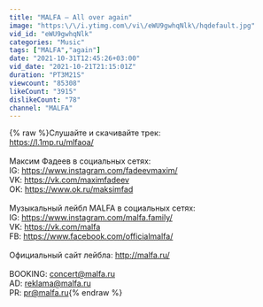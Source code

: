 ```yaml
---
title: "MALFA — All over again"
image: "https:\/\/i.ytimg.com\/vi\/eWU9gwhqNlk\/hqdefault.jpg"
vid_id: "eWU9gwhqNlk"
categories: "Music"
tags: ["MALFA","again"]
date: "2021-10-31T12:45:26+03:00"
vid_date: "2021-10-21T21:15:01Z"
duration: "PT3M21S"
viewcount: "85308"
likeCount: "3915"
dislikeCount: "78"
channel: "MALFA"
---
```

{% raw %}Слушайте и скачивайте трек:<br /><a rel="nofollow" target="blank" href="https://l.1mp.ru/mlfaoa/">https://l.1mp.ru/mlfaoa/</a><br /><br />Максим Фадеев в социальных сетях:<br />IG: <a rel="nofollow" target="blank" href="https://www.instagram.com/fadeevmaxim/​">https://www.instagram.com/fadeevmaxim/​</a><br />VK: <a rel="nofollow" target="blank" href="https://vk.com/maximfadeev​">https://vk.com/maximfadeev​</a><br />OK: <a rel="nofollow" target="blank" href="https://www.ok.ru/maksimfad​">https://www.ok.ru/maksimfad​</a><br /><br />Музыкальный лейбл MALFA в социальных сетях:<br />IG: <a rel="nofollow" target="blank" href="https://www.instagram.com/malfa.family/​">https://www.instagram.com/malfa.family/​</a><br />VK: <a rel="nofollow" target="blank" href="https://vk.com/malfa​">https://vk.com/malfa​</a><br />FB: <a rel="nofollow" target="blank" href="https://www.facebook.com/officialmalfa/​">https://www.facebook.com/officialmalfa/​</a><br /><br />Официальный сайт лейбла: <a rel="nofollow" target="blank" href="http://malfa.ru/​">http://malfa.ru/​</a><br /><br />BOOKING: concert@malfa.ru<br />AD: reklama@malfa.ru<br />PR: pr@malfa.ru{% endraw %}
